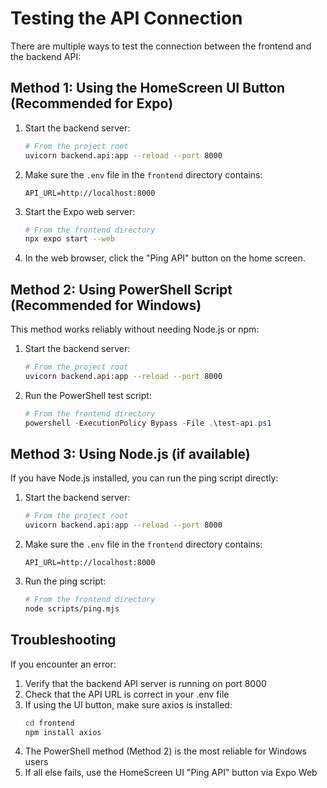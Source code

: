 # Testing the API Connection

There are multiple ways to test the connection between the frontend and the backend API:

## Method 1: Using the HomeScreen UI Button (Recommended for Expo)

1. Start the backend server:
   ```bash
   # From the project root
   uvicorn backend.api:app --reload --port 8000
   ```

2. Make sure the `.env` file in the `frontend` directory contains:
   ```
   API_URL=http://localhost:8000
   ```

3. Start the Expo web server:
   ```bash
   # From the frontend directory
   npx expo start --web
   ```

4. In the web browser, click the "Ping API" button on the home screen.

## Method 2: Using PowerShell Script (Recommended for Windows)

This method works reliably without needing Node.js or npm:

1. Start the backend server:
   ```bash
   # From the project root
   uvicorn backend.api:app --reload --port 8000
   ```

2. Run the PowerShell test script:
   ```powershell
   # From the frontend directory
   powershell -ExecutionPolicy Bypass -File .\test-api.ps1
   ```

## Method 3: Using Node.js (if available)

If you have Node.js installed, you can run the ping script directly:

1. Start the backend server:
   ```bash
   # From the project root
   uvicorn backend.api:app --reload --port 8000
   ```

2. Make sure the `.env` file in the `frontend` directory contains:
   ```
   API_URL=http://localhost:8000
   ```

3. Run the ping script:
   ```bash
   # From the frontend directory
   node scripts/ping.mjs
   ```

## Troubleshooting

If you encounter an error:

1. Verify that the backend API server is running on port 8000
2. Check that the API URL is correct in your .env file
3. If using the UI button, make sure axios is installed:
   ```bash
   cd frontend
   npm install axios
   ```
4. The PowerShell method (Method 2) is the most reliable for Windows users
5. If all else fails, use the HomeScreen UI "Ping API" button via Expo Web 